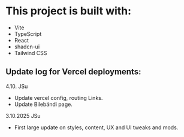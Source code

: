 # This project is built with:

- Vite
- TypeScript
- React
- shadcn-ui
- Tailwind CSS


## Update log for Vercel deployments:
4.10. JSu
* Update vercel config, routing Links.
* Update Bilebändi page.

3.10.2025 JSu
* First large update on styles, content, UX and UI tweaks and mods.
